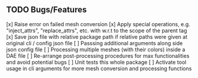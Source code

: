 ## TODO Bugs/Features
[x] Raise error on failed mesh conversion
[x] Apply special operations, e.g. "inject_attrs", "replace_attrs", etc. with w.r.t to the <tag> scope of the parent tag
[x] Save json file with relative package path if relative paths were given at original cli / config json file
[ ] Passsing additional arguments along side json config file
[ ] Processing multiple meshes (with their colors) inside a DAE file
[ ] Re-arrange post-processing procedures for max functionalities and avoid potential bugs
[ ] Unit tests this whole package
[ ] Activate tool usage in cli arguments for more mesh conversion and processing functions